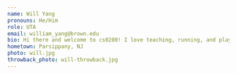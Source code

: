 ```yaml
---
name: Will Yang
pronouns: He/Him
role: UTA
email: william_yang@brown.edu
bio: Hi there and welcome to cs0200! I love teaching, running, and playing board games (chess, go, and catan!). Most of the time, I'm either eating or thinking about food!
hometown: Parsippany, NJ
photo: will.jpg
throwback_photo: will-throwback.jpg
---
```


